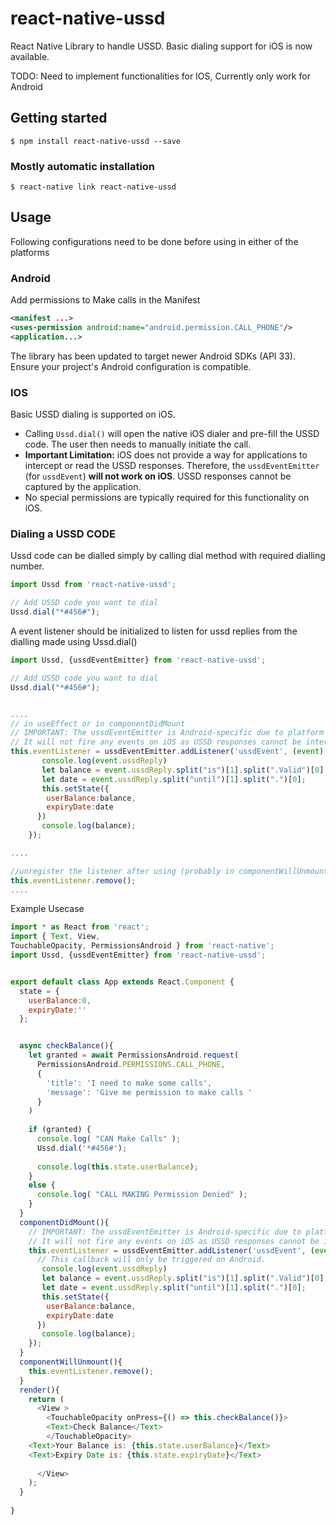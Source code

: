 # react-native-ussd
React Native Library to handle USSD. Basic dialing support for iOS is now available.

TODO: Need to implement functionalities for IOS, Currently only work for Android
## Getting started

`$ npm install react-native-ussd --save`

### Mostly automatic installation

`$ react-native link react-native-ussd`


## Usage
Following configurations need to be done before using in either of the platforms

### Android

Add permissions to Make calls in the Manifest

```xml
<manifest ...>
<uses-permission android:name="android.permission.CALL_PHONE"/>
<application...>
```
The library has been updated to target newer Android SDKs (API 33). Ensure your project's Android configuration is compatible.

### IOS

Basic USSD dialing is supported on iOS.
- Calling `Ussd.dial()` will open the native iOS dialer and pre-fill the USSD code. The user then needs to manually initiate the call.
- **Important Limitation:** iOS does not provide a way for applications to intercept or read the USSD responses. Therefore, the `ussdEventEmitter` (for `ussdEvent`) **will not work on iOS**. USSD responses cannot be captured by the application.
- No special permissions are typically required for this functionality on iOS.


### Dialing a USSD CODE


Ussd code can be dialled simply by calling dial method with required dialling number.
```javascript
import Ussd from 'react-native-ussd';

// Add USSD code you want to dial
Ussd.dial("*#456#");
```

A event listener should be initialized to listen for ussd replies from the dialling made using Ussd.dial()

```javascript
import Ussd, {ussdEventEmitter} from 'react-native-ussd';

// Add USSD code you want to dial
Ussd.dial("*#456#");


....
// in useEffect or in componentDidMount
// IMPORTANT: The ussdEventEmitter is Android-specific due to platform limitations.
// It will not fire any events on iOS as USSD responses cannot be intercepted.
this.eventListener = ussdEventEmitter.addListener('ussdEvent', (event) => {
       console.log(event.ussdReply) 
       let balance = event.ussdReply.split("is")[1].split(".Valid")[0];
       let date = event.ussdReply.split("until")[1].split(".")[0];
       this.setState({
        userBalance:balance,
        expiryDate:date
      })
       console.log(balance);
    });

....

//unregister the listener after using (probably in componentWillUnmount)
this.eventListener.remove();
....


```


Example Usecase

```javascript
import * as React from 'react';
import { Text, View, 
TouchableOpacity, PermissionsAndroid } from 'react-native';
import Ussd, {ussdEventEmitter} from 'react-native-ussd';


export default class App extends React.Component {
  state = {
    userBalance:0,
    expiryDate:''
  };


  async checkBalance(){
    let granted = await PermissionsAndroid.request(
      PermissionsAndroid.PERMISSIONS.CALL_PHONE,
      {
        'title': 'I need to make some calls',
        'message': 'Give me permission to make calls '
      }
    )
  
    if (granted) {
      console.log( "CAN Make Calls" );
      Ussd.dial('*#456#');
      
      console.log(this.state.userBalance);
    } 
    else {
      console.log( "CALL MAKING Permission Denied" );
    }
  }
  componentDidMount(){
    // IMPORTANT: The ussdEventEmitter is Android-specific due to platform limitations.
    // It will not fire any events on iOS as USSD responses cannot be intercepted.
    this.eventListener = ussdEventEmitter.addListener('ussdEvent', (event) => {
      // This callback will only be triggered on Android.
       console.log(event.ussdReply) 
       let balance = event.ussdReply.split("is")[1].split(".Valid")[0];
       let date = event.ussdReply.split("until")[1].split(".")[0];
       this.setState({
        userBalance:balance,
        expiryDate:date
      })
       console.log(balance);
    });
  }
  componentWillUnmount(){
    this.eventListener.remove();
  }
  render(){
    return (
      <View >
        <TouchableOpacity onPress={() => this.checkBalance()}>
        <Text>Check Balance</Text>
        </TouchableOpacity>
    <Text>Your Balance is: {this.state.userBalance}</Text>
    <Text>Expiry Date is: {this.state.expiryDate}</Text>       
        
      </View>
    );
  }
  
}
```
